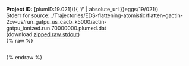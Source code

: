 **Project ID:** [plumID:19.021]({{ '/' | absolute_url }}eggs/19/021/)  
Stderr for source:  ./Trajectories/EDS-flattening-atomistic/flatten-gactin-2cv-us/run_gatpu_us_cacb_k5000/actin-gatpu_ionized.run.70000000.plumed.dat   
(download [zipped raw stdout](actin-gatpu_ionized.run.70000000.plumed.dat.plumed.stdout.txt.zip))  
{% raw %}
<pre>
</pre>
{% endraw %}
